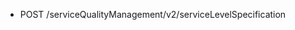 <!--
    ATTENTION: This file was generated via gradle!
               Do NOT manually edit this file! Any such changes will be overwritten!
-->

* POST /serviceQualityManagement/v2/serviceLevelSpecification
